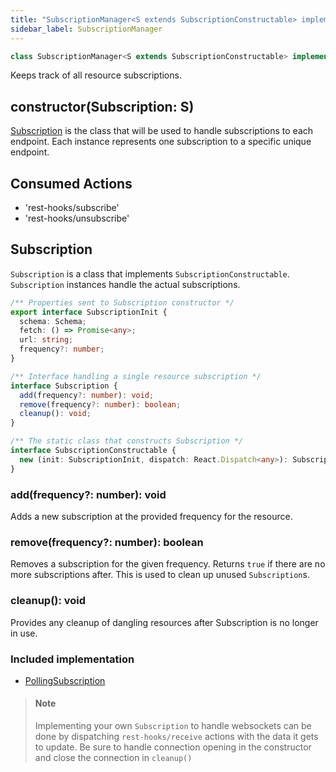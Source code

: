 ```yaml
---
title: "SubscriptionManager<S extends SubscriptionConstructable> implements Manager"
sidebar_label: SubscriptionManager
---
```


```typescript
class SubscriptionManager<S extends SubscriptionConstructable> implements Manager
```

Keeps track of all resource subscriptions.

## constructor(Subscription: S)

[Subscription](#subscription) is the class that will be used to handle subscriptions to each endpoint.
Each instance represents one subscription to a specific unique endpoint.

## Consumed Actions

- 'rest-hooks/subscribe'
- 'rest-hooks/unsubscribe'

## Subscription

`Subscription` is a class that implements `SubscriptionConstructable`. `Subscription` instances
handle the actual subscriptions.

```typescript
/** Properties sent to Subscription constructor */
export interface SubscriptionInit {
  schema: Schema;
  fetch: () => Promise<any>;
  url: string;
  frequency?: number;
}

/** Interface handling a single resource subscription */
interface Subscription {
  add(frequency?: number): void;
  remove(frequency?: number): boolean;
  cleanup(): void;
}

/** The static class that constructs Subscription */
interface SubscriptionConstructable {
  new (init: SubscriptionInit, dispatch: React.Dispatch<any>): Subscription;
}
```

### add(frequency?: number): void

Adds a new subscription at the provided frequency for the resource.

### remove(frequency?: number): boolean

Removes a subscription for the given frequency. Returns `true` if there are no
more subscriptions after. This is used to clean up unused `Subscription`s.

### cleanup(): void

Provides any cleanup of dangling resources after Subscription is no longer in use.

### Included implementation

* [PollingSubscription](./PollingSubscription)

> #### Note
>
> Implementing your own `Subscription` to handle websockets can be done by
> dispatching `rest-hooks/receive` actions with the data it gets to update.
> Be sure to handle connection opening in the constructor and close the connection
> in `cleanup()`
